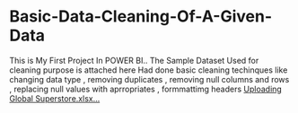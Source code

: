 # Basic-Data-Cleaning-Of-A-Given-Data
This is My First Project In POWER BI..
The Sample Dataset Used for cleaning purpose is attached here
Had done basic cleaning techinques like changing data type , removing duplicates , removing null columns and rows , replacing null values with aprropriates , formmattimg headers
[Uploading Global Superstore.xlsx…]()

